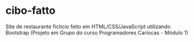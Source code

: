 # cibo-fatto
Site de restaurante fictício feito em HTML/CSS/JavaScript utilizando Bootstrap (Projeto em Grupo do curso Programadores Cariocas - Módulo 1)
